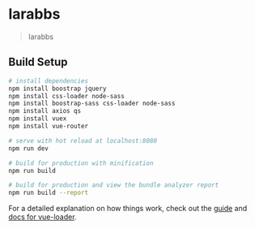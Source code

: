 # larabbs

> larabbs

## Build Setup

``` bash
# install dependencies
npm install boostrap jquery
npm install css-loader node-sass
npm install boostrap-sass css-loader node-sass
npm install axios qs
npm install vuex
npm install vue-router

# serve with hot reload at localhost:8080
npm run dev

# build for production with minification
npm run build

# build for production and view the bundle analyzer report
npm run build --report

```

For a detailed explanation on how things work, check out the [guide](http://vuejs-templates.github.io/webpack/) and [docs for vue-loader](http://vuejs.github.io/vue-loader).
